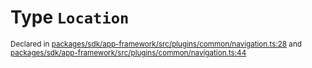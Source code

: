 # Type `Location`
<sub>Declared in [packages/sdk/app-framework/src/plugins/common/navigation.ts:28](https://github.com/dxos/dxos/blob/516b7546a/packages/sdk/app-framework/src/plugins/common/navigation.ts#L28) and [packages/sdk/app-framework/src/plugins/common/navigation.ts:44](https://github.com/dxos/dxos/blob/516b7546a/packages/sdk/app-framework/src/plugins/common/navigation.ts#L44)</sub>






